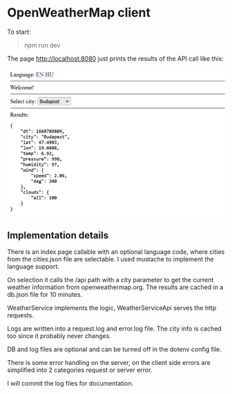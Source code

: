 # OpenWeatherMap client

To start:
> npm run dev



The page <http://localhost:8080> just prints the results of the API call like this:

![screen](./doc/screen.jpg)

## Implementation details

There is an index page callable with an optional language code, where cities from the cities.json file are selectable. I used mustache to implement the language support.
 
On selection it calls the /api path with a city parameter to get the current weather information from openweathermap.org. The results are cached in a db.json file for 10 minutes. 

WeatherService implements the logic, WeatherServiceApi serves the http requests. 

Logs are written into a request.log and error.log file. The city info is cached too since it probably never changes. 

DB and log files are optional and can be turned off in the dotenv config file. 

There is some error handling on the server, on the client side errors are simplified into 2 categories request or server error. 

I will commit the log files for documentation.


